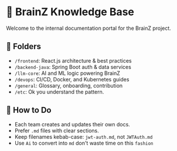# 🧠 BrainZ Knowledge Base

Welcome to the internal documentation portal for the BrainZ project.

## 📂 Folders
- `/frontend`: React.js architecture & best practices
- `/backend-java`: Spring Boot auth & data services
- `/llm-core`: AI and ML logic powering BrainZ
- `/devops`: CI/CD, Docker, and Kubernetes guides
- `/general`: Glossary, onboarding, contribution
- `/etc`: Ok you understand the pattern.
## 🚀 How to Do
- Each team creates and updates their own docs.
- Prefer `.md` files with clear sections.
- Keep filenames kebab-case: `jwt-auth.md`, not `JWTAuth.md`
- Use `Ai` to convert into `md` don't waste time on this `fashion`